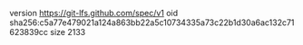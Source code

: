 version https://git-lfs.github.com/spec/v1
oid sha256:c5a77e479021a124a863bb22a5c10734335a73c22b1d30a6ac132c71623839cc
size 2133
